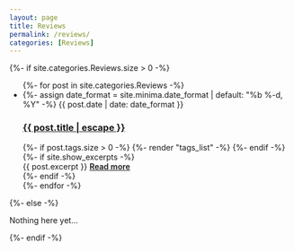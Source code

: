 ```yaml
---
layout: page
title: Reviews
permalink: /reviews/
categories: [Reviews]
---
```


{%- if site.categories.Reviews.size > 0 -%}
  <ul class="post-list">
    {%- for post in site.categories.Reviews -%}
      <li>
        {%- assign date_format = site.minima.date_format | default: "%b %-d, %Y" -%}
        <span class="post-meta">{{ post.date | date: date_format }}</span>
        <h3 class="no-margin">
          <a class="post-link post-title" href="{{ post.url | relative_url }}">
            {{ post.title | escape }}
          </a>
        </h3>
        {%- if post.tags.size > 0 -%}
          {%- render "tags_list" -%}
        {%- endif -%}
        {%- if site.show_excerpts -%}
          <div class="post-content">
            {{ post.excerpt }}
            <a style="font-weight: 600" href="{{ post.url | relative_url }}">Read more</a>
          </div>
        {%- endif -%}
      </li>
      {%- endfor -%}
  </ul>
{%- else -%}
  <p class="post-content">Nothing here yet...</p>
{%- endif -%}
